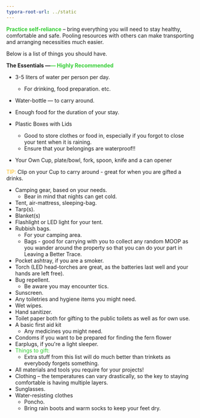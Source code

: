 ```yaml
---
typora-root-url: ../static
---
```


<span style="color:limegreen;">**Practice self-reliance**</span> – bring everything you will need to stay healthy, comfortable and safe. Pooling resources with others can make transporting and arranging necessities much easier.

Below is a list of things you should have.

**The Essentials —<span style="color:limegreen;">— Highly Recommended**</span>

- 3-5 liters of water per person per day.
  - For drinking, food preparation. etc.



- Water-bottle —  to carry around.


- Enough food for the duration of your stay.


- Plastic Boxes with Lids
  - Good to store clothes or food in, especially if you forgot to close your tent when it is raining.
  - Ensure that your belongings are waterproof!!

- Your Own Cup, plate/bowl, fork, spoon, knife and a can opener


<span style="color:#fdb913;">TIP:</span>  Clip on your Cup to carry around - great for when you are gifted a drinks.

- Camping gear, based on your needs.
  - Bear in mind that nights can get cold.
- Tent, air-mattress, sleeping-bag.
- Tarp(s).
- Blanket(s)
- Flashlight or LED light for your tent.
- Rubbish bags.
  - For your camping area.
  - Bags - good for carrying with you to collect any random MOOP as you wander around the property so that you can do your part in Leaving a Better Trace.
- Pocket ashtray, if you are a smoker.
- Torch (LED head-torches are great, as the batteries last well and your hands are left free).
- Bug repellent.
  - Be aware you may encounter tics.
- Sunscreen.
- Any toiletries and hygiene items you might need.
- Wet wipes.
- Hand sanitizer.
- Toilet paper both for gifting to the public toilets as well as for own use.
- A basic first aid kit
  - Any medicines you might need.
- Condoms  if you want to be prepared for finding the fern flower
- Earplugs, if you're a light sleeper.
- <span style="color:limegreen;">Things to gift:</span>
  - Extra stuff from this list will do much better than trinkets as everybody forgets something.
- All materials and tools you require for your projects!
- Clothing – the temperatures can vary drastically, so the key to staying comfortable is having multiple layers.
- Sunglasses.
- Water-resisting clothes  
  - Poncho.  
  - Bring rain boots and warm socks to keep your feet dry.
